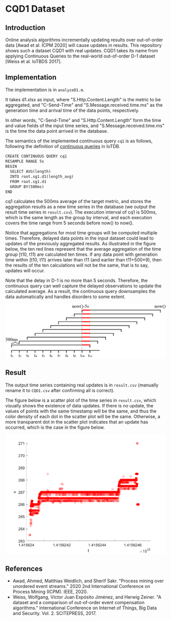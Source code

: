 # CQD1 Dataset

## Introduction
Online analysis algorithms incrementally updating results over out-of-order data [Awad et al. ICPM 2020] will cause updates in results. This repository shows such a dataset CQD1 with real updates. CQD1 takes its name from applying Continuous Queries to the real-world out-of-order D-1 dataset [Weiss et al. IoTBDS 2017].

## Implementation

The implementation is in `analyzeD1.m`.

It takes d1.xlsx as input, where "S.Http.Content.Length" is the metric to be aggregated, and "C-Send-Time" and "S.Message.received.time.ms" as the generation time and arrival time of the data points, respectively.

In other words, "C-Send-Time" and "S.Http.Content.Length" form the time and value fields of the input time series, 
and "S.Message.received.time.ms" is the time the data point arrived in the database.

The semantics of the implemented continuous query `cq1` is as follows, following the definition of [continuous queries](https://iotdb.apache.org/UserGuide/V1.1.x/Query-Data/Continuous-Query.html#configuring-time-range-for-resampling) in IoTDB.
```
CREATE CONTINUOUS QUERY cq1
RESAMPLE RANGE 5s
BEGIN
  SELECT AVG(length)
  INTO root.sg1.d1(length_avg)
  FROM root.sg1.d1
  GROUP BY(500ms)
END
```
cq1 calculates the 500ms average of the target metric, and stores the aggregation results as a new time series in the database (we output the result time series in `result.csv`). 
The execution interval of cq1 is 500ms, which is the same length as the group by interval, and each execution covers the time range from 5 seconds before now() to now().

Notice that aggregations for most time groups will be computed multiple times.
Therefore, delayed data points in the input dataset could lead to updates of the previously aggregated results.
As illustrated in the figure below, the ten red lines represent that the average aggregation of the time group [t10, t11) are calculated ten times.
If any data point with generation time within [t10, t11) arrives later than t11 (and earlier than t11+500*9), then the results of the ten calculations will not be the same, that is to say, updates will occur.

Note that the delay in D-1 is no more than 5 seconds. Therefore, the continuous query can well capture the delayed observations to update the calculated average. As a result, the continuous query downsamples the data automatically and handles disorders to some extent.





![cq1](cq1.png)



## Result
The output time series containing real updates is in `result.csv` (manually rename it to `CQD1.csv` after confirming all is correct).

The figure below is a scatter plot of the time series in `result.csv`, which visually shows the existence of data updates. If there is no update, the values of points with the same timestamp will be the same, and thus the color density of each dot in the scatter plot will be the same. Otherwise, a more transparent dot in the scatter plot indicates that an update has occurred, which is the case in the figure below.

![png](scatter_plot_showing_updates.png)

## References

- Awad, Ahmed, Matthias Weidlich, and Sherif Sakr. "Process mining over unordered event streams." 2020 2nd International Conference on Process Mining (ICPM). IEEE, 2020.
- Weiss, Wolfgang, Víctor Juan Expósito Jiménez, and Herwig Zeiner. "A dataset and a comparison of out-of-order event compensation algorithms." International Conference on Internet of Things, Big Data and Security. Vol. 2. SCITEPRESS, 2017.
